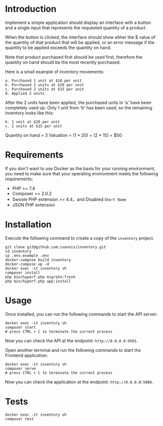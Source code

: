 # Introduction

Implement a simple application should display an interface with a button and a single input that represents the requested quantity of a product.
                   
When the button is clicked, the interface should show either the $ value of the quantity of that product that will be applied, or an error message if the quantity to be applied exceeds the quantity on hand.

Note that product purchased first should be used first, therefore the quantity on hand should be the most recently purchased.

Here is a small example of inventory movements:
```
a. Purchased 1 unit at $10 per unit
b. Purchased 2 units at $20 per unit
c. Purchased 2 units at $15 per unit
d. Applied 2 units
```
 

After the 2 units have been applied, the purchased units in 'a' have been completely used up. Only 1 unit from 'b' has been used, so the remaining inventory looks like this:

```
b. 1 unit at $20 per unit 
c. 2 units at $15 per unit
```

Quantity on hand = 3 Valuation = (1 * 20) + (2 * 15) = $50

# Requirements

If you don't want to use Docker as the basis for your running environment, you need to make sure that your operating environment meets the following requirements:
   
- PHP >= 7.4
- Composer >= 2.0.2
- Swoole PHP extension >= 4.4，and Disabled `Short Name`
- JSON PHP extension
 
# Installation

Execute the following command to create a copy of the `inventory` project.

```
git clone git@github.com:ivannis/inventory.git
cd inventory
cp .env.example .env
docker-compose build inventory
docker-compose up -d
docker exec -it inventory sh
composer install
php bin/hyperf.php migrate:fresh
php bin/hyperf.php app:install
```

# Usage

Once installed, you can run the following commands to start the API server:

```
docker exec -it inventory sh
composer start
# press CTRL + C to terminate the current process
```

Now you can check the API at the endpoint: `http://0.0.0.0:9501`.

Open another terminal and run the following commands to start the Frontend application:
```
docker exec -it inventory sh
composer serve
# press CTRL + C to terminate the current process
```

Now you can check the application at the endpoint: `http://0.0.0.0:5000`.

# Tests

```
docker exec -it inventory sh
composer test
```
